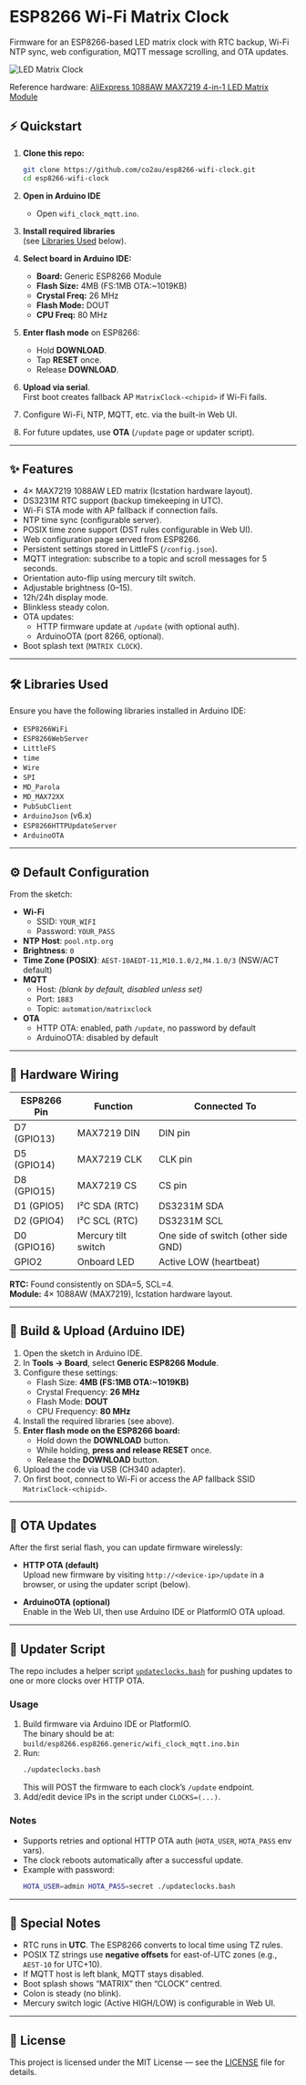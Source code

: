 # ESP8266 Wi-Fi Matrix Clock

Firmware for an ESP8266-based LED matrix clock with RTC backup, Wi-Fi NTP sync, web configuration, MQTT message scrolling, and OTA updates.

![LED Matrix Clock](https://ae-pic-a1.aliexpress-media.com/kf/S9dcd39a3ddfb446cbf7b53546c468ae9P.jpg_220x220q75.jpg_.avif)

Reference hardware: [AliExpress 1088AW MAX7219 4-in-1 LED Matrix Module](https://www.aliexpress.com/item/1005009324894617.html)

## ⚡ Quickstart

1. **Clone this repo:**
   ```bash
   git clone https://github.com/co2au/esp8266-wifi-clock.git
   cd esp8266-wifi-clock
   ```

2. **Open in Arduino IDE**  
   - Open `wifi_clock_mqtt.ino`.

3. **Install required libraries**  
   (see [Libraries Used](#-libraries-used) below).

4. **Select board in Arduino IDE:**  
   - **Board:** Generic ESP8266 Module  
   - **Flash Size:** 4MB (FS:1MB OTA:~1019KB)  
   - **Crystal Freq:** 26 MHz  
   - **Flash Mode:** DOUT  
   - **CPU Freq:** 80 MHz  

5. **Enter flash mode** on ESP8266:  
   - Hold **DOWNLOAD**.  
   - Tap **RESET** once.  
   - Release **DOWNLOAD**.  

6. **Upload via serial**.  
   First boot creates fallback AP `MatrixClock-<chipid>` if Wi-Fi fails.

7. Configure Wi-Fi, NTP, MQTT, etc. via the built-in Web UI.

8. For future updates, use **OTA** (`/update` page or updater script).

---

## ✨ Features
- 4× MAX7219 1088AW LED matrix (Icstation hardware layout).
- DS3231M RTC support (backup timekeeping in UTC).
- Wi-Fi STA mode with AP fallback if connection fails.
- NTP time sync (configurable server).
- POSIX time zone support (DST rules configurable in Web UI).
- Web configuration page served from ESP8266.
- Persistent settings stored in LittleFS (`/config.json`).
- MQTT integration: subscribe to a topic and scroll messages for 5 seconds.
- Orientation auto-flip using mercury tilt switch.
- Adjustable brightness (0–15).
- 12h/24h display mode.
- Blinkless steady colon.
- OTA updates:
  - HTTP firmware update at `/update` (with optional auth).
  - ArduinoOTA (port 8266, optional).
- Boot splash text (`MATRIX CLOCK`).

---

## 🛠 Libraries Used
Ensure you have the following libraries installed in Arduino IDE:

- `ESP8266WiFi`
- `ESP8266WebServer`
- `LittleFS`
- `time`
- `Wire`
- `SPI`
- `MD_Parola`
- `MD_MAX72XX`
- `PubSubClient`
- `ArduinoJson` (v6.x)
- `ESP8266HTTPUpdateServer`
- `ArduinoOTA`

---

## ⚙️ Default Configuration
From the sketch:

- **Wi-Fi**
  - SSID: `YOUR_WIFI`
  - Password: `YOUR_PASS`
- **NTP Host**: `pool.ntp.org`
- **Brightness**: `0`
- **Time Zone (POSIX)**: `AEST-10AEDT-11,M10.1.0/2,M4.1.0/3` (NSW/ACT default)
- **MQTT**
  - Host: *(blank by default, disabled unless set)*
  - Port: `1883`
  - Topic: `automation/matrixclock`
- **OTA**
  - HTTP OTA: enabled, path `/update`, no password by default
  - ArduinoOTA: disabled by default

---

## 🔌 Hardware Wiring

| ESP8266 Pin | Function            | Connected To              |
|-------------|---------------------|---------------------------|
| D7 (GPIO13) | MAX7219 DIN         | DIN pin                   |
| D5 (GPIO14) | MAX7219 CLK         | CLK pin                   |
| D8 (GPIO15) | MAX7219 CS          | CS pin                    |
| D1 (GPIO5)  | I²C SDA (RTC)       | DS3231M SDA               |
| D2 (GPIO4)  | I²C SCL (RTC)       | DS3231M SCL               |
| D0 (GPIO16) | Mercury tilt switch | One side of switch (other side GND) |
| GPIO2       | Onboard LED         | Active LOW (heartbeat)    |

**RTC:** Found consistently on SDA=5, SCL=4.  
**Module:** 4× 1088AW (MAX7219), Icstation hardware layout.  

---

## 🚀 Build & Upload (Arduino IDE)

1. Open the sketch in Arduino IDE.
2. In **Tools → Board**, select **Generic ESP8266 Module**.
3. Configure these settings:
   - Flash Size: **4MB (FS:1MB OTA:~1019KB)**
   - Crystal Frequency: **26 MHz**
   - Flash Mode: **DOUT**
   - CPU Frequency: **80 MHz**
4. Install the required libraries (see above).
5. **Enter flash mode on the ESP8266 board:**
   - Hold down the **DOWNLOAD** button.
   - While holding, **press and release RESET** once.
   - Release the **DOWNLOAD** button.
6. Upload the code via USB (CH340 adapter).
7. On first boot, connect to Wi-Fi or access the AP fallback SSID `MatrixClock-<chipid>`.

---

## 🔄 OTA Updates

After the first serial flash, you can update firmware wirelessly:

- **HTTP OTA (default)**  
  Upload new firmware by visiting `http://<device-ip>/update` in a browser, or using the updater script (below).

- **ArduinoOTA (optional)**  
  Enable in the Web UI, then use Arduino IDE or PlatformIO OTA upload.

---

## 📜 Updater Script

The repo includes a helper script [`updateclocks.bash`](updateclocks.bash) for pushing updates to one or more clocks over HTTP OTA.

### Usage
1. Build firmware via Arduino IDE or PlatformIO.  
   The binary should be at:  
   `build/esp8266.esp8266.generic/wifi_clock_mqtt.ino.bin`
2. Run:
   ```bash
   ./updateclocks.bash
   ```
   This will POST the firmware to each clock’s `/update` endpoint.
3. Add/edit device IPs in the script under `CLOCKS=(...)`.

### Notes
- Supports retries and optional HTTP OTA auth (`HOTA_USER`, `HOTA_PASS` env vars).
- The clock reboots automatically after a successful update.
- Example with password:
  ```bash
  HOTA_USER=admin HOTA_PASS=secret ./updateclocks.bash
  ```

---

## 📌 Special Notes
- RTC runs in **UTC**. The ESP8266 converts to local time using TZ rules.
- POSIX TZ strings use **negative offsets** for east-of-UTC zones (e.g., `AEST-10` for UTC+10).
- If MQTT host is left blank, MQTT stays disabled.
- Boot splash shows “MATRIX” then “CLOCK” centred.
- Colon is steady (no blink).
- Mercury switch logic (Active HIGH/LOW) is configurable in Web UI.

---

## 📜 License
This project is licensed under the MIT License — see the [LICENSE](LICENSE) file for details.